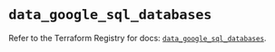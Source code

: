 # `data_google_sql_databases`

Refer to the Terraform Registry for docs: [`data_google_sql_databases`](https://registry.terraform.io/providers/hashicorp/google-beta/5.21.0/docs/data-sources/google_sql_databases).

